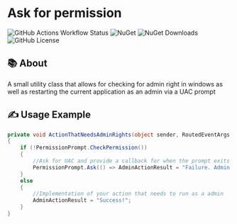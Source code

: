 ﻿# Ask for permission
![GitHub Actions Workflow Status](https://img.shields.io/github/actions/workflow/status/yorschor/AskForPermission/continuous.yml?branch=trunk&style=flat&label=Trunk)
![NuGet](https://img.shields.io/nuget/v/AskForPermission)
![NuGet Downloads](https://img.shields.io/nuget/dt/AskForPermission?style=flat)
![GitHub License](https://img.shields.io/github/license/yorschor/AskForPermission?style=flat)

## 📚 About 
A small utility class that allows for checking for admin right in windows as well as restarting the current application as an admin via a UAC prompt

## ✍ Usage Example
````csharp
private void ActionThatNeedsAdminRights(object sender, RoutedEventArgs e)
{
    if (!PermissionPrompt.CheckPermission())
    {
        //Ask for UAC and provide a callback for when the prompt exits without success. (e.g. User select no)
        PermissionPrompt.Ask(() => AdminActionResult = "Failure. Admin Prompt says no!");
    }
    else
    {
        //Implementation of your action that needs to run as a admin
        AdminActionResult = "Success!";
    }
}
````
